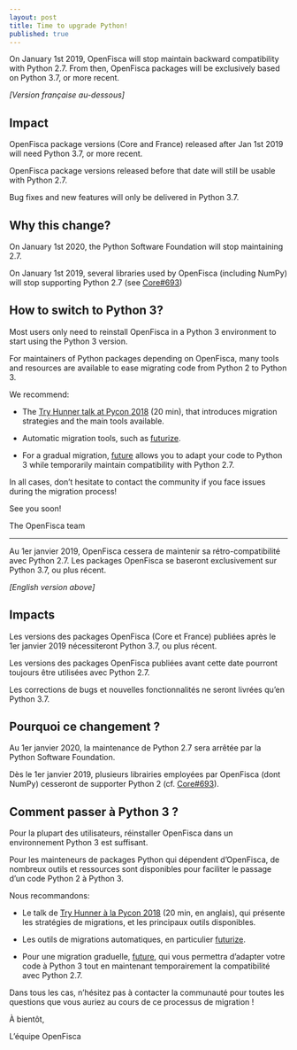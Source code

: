 ```yaml
---
layout: post
title: Time to upgrade Python!
published: true
---
```


On January 1st 2019, OpenFisca will stop maintain backward compatibility with Python 2.7. From then, OpenFisca packages will be exclusively based on Python 3.7, or more recent.

_\[Version française au-dessous]_

## Impact

OpenFisca package versions (Core and France) released after Jan 1st 2019 will need Python 3.7, or more recent.

OpenFisca package versions released before that date will still be usable with Python 2.7.

Bug fixes and new features will only be delivered in Python 3.7.

## Why this change?

On January 1st 2020, the Python Software Foundation will stop maintaining 2.7.

On January 1st 2019, several libraries used by OpenFisca (including NumPy) will stop supporting Python 2.7 (see [Core#693](https://github.com/openfisca/openfisca-core/issues/693))

## How to switch to Python 3?

Most users only need to reinstall OpenFisca in a Python 3 environment to start using the Python 3 version.

For maintainers of Python packages depending on OpenFisca, many tools and resources are available to ease migrating code from Python 2 to Python 3.

We recommend:

- The [Try Hunner talk at Pycon 2018](http://www.youtube.com/watch?v=klaGx9Q_SOA&t=7m18s) (20 min), that introduces migration strategies and the main tools available.

- Automatic migration tools, such as [futurize](http://python-future.org/futurize.html).

- For a gradual migration, [future](https://pypi.org/project/future/) allows you to adapt your code to Python 3 while temporarily maintain compatibility with Python 2.7.

In all cases, don’t hesitate to contact the community if you face issues during the migration process!

See you soon!

The OpenFisca team

---

Au 1er janvier 2019, OpenFisca cessera de maintenir sa rétro-compatibilité avec Python 2.7. Les packages OpenFisca se baseront exclusivement sur Python 3.7, ou plus récent.

_\[English version above]_

## Impacts


Les versions des packages OpenFisca (Core et France) publiées après le 1er janvier 2019 nécessiteront Python 3.7, ou plus récent.

Les versions des packages OpenFisca publiées avant cette date pourront toujours être utilisées avec Python 2.7.

Les corrections de bugs et nouvelles fonctionnalités ne seront livrées qu’en Python 3.7.


## Pourquoi ce changement ?


Au 1er janvier 2020, la maintenance de Python 2.7 sera arrêtée par la Python Software Foundation.

Dès le 1er janvier 2019, plusieurs librairies employées par OpenFisca (dont NumPy) cesseront de supporter Python 2 (cf. [Core#693](https://github.com/openfisca/openfisca-core/issues/693)).


## Comment passer à Python 3 ?


Pour la plupart des utilisateurs, réinstaller OpenFisca dans un environnement Python 3 est suffisant.

Pour les mainteneurs de packages Python qui dépendent d’OpenFisca, de nombreux outils et ressources sont disponibles pour faciliter le passage d’un code Python 2 à Python 3.


Nous recommandons:

- Le talk de [Try Hunner à la Pycon 2018](http://www.youtube.com/watch?v=klaGx9Q_SOA&t=7m18s) (20 min, en anglais), qui présente les stratégies de migrations, et les principaux outils disponibles.

- Les outils de migrations automatiques, en particulier [futurize](http://python-future.org/futurize.html).

- Pour une migration graduelle, [future](https://pypi.org/project/future/), qui vous permettra d’adapter votre code à Python 3 tout en maintenant temporairement la compatibilité avec Python 2.7.


Dans tous les cas, n’hésitez pas à contacter la communauté pour toutes les questions que vous auriez au cours de ce processus de migration !


À bientôt,

L’équipe OpenFisca

